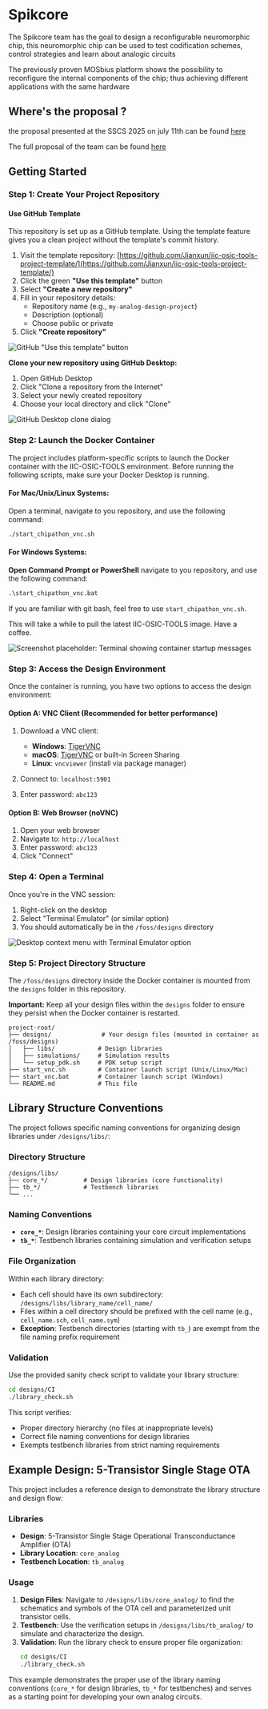 # Spikcore

The Spikcore team has the goal to design a reconfigurable neuromorphic chip, this neuromorphic chip can be used to test codification schemes, control strategies and learn about analogic circuits

The  previously proven MOSbius platform shows the possibility to reconfigure the internal components of the chip; thus achieving different applications with the same hardware


## Where's the proposal ?

the proposal presented at the SSCS 2025 on july 11th can be found [here](https://github.com/RoyceRichmond/Mosbious_2025_spiking4all/blob/main/proposal/%5BChipathon%202025%205th%20Weekly%201_2%20-%20TC%20OSE%2011%20July%202025%5D.pdf)

The full proposal of the team can be found [here](https://github.com/RoyceRichmond/Mosbious_2025_spiking4all/blob/main/proposal/Chipathon%202025.pdf)


## Getting Started

### Step 1: Create Your Project Repository

#### Use GitHub Template

This repository is set up as a GitHub template. Using the template feature gives you a clean project without the template's commit history.

1. Visit the template repository: [https://github.com/Jianxun/iic-osic-tools-project-template/](https://github.com/Jianxun/iic-osic-tools-project-template/)
2. Click the green **"Use this template"** button
3. Select **"Create a new repository"**
4. Fill in your repository details:
   - Repository name (e.g., `my-analog-design-project`)
   - Description (optional)
   - Choose public or private
5. Click **"Create repository"**

![GitHub "Use this template" button](docs/screenshots/using_github_template.png)

**Clone your new repository using GitHub Desktop:**
1. Open GitHub Desktop
2. Click "Clone a repository from the Internet"
3. Select your newly created repository
4. Choose your local directory and click "Clone"

![GitHub Desktop clone dialog](docs/screenshots/clone_your_repo.png)

### Step 2: Launch the Docker Container

The project includes platform-specific scripts to launch the Docker container with the IIC-OSIC-TOOLS environment. Before running the following scripts, make sure your Docker Desktop is running.

#### For Mac/Unix/Linux Systems:
Open a terminal, navigate to you repository, and use the following command:
```bash
./start_chipathon_vnc.sh
```

#### For Windows Systems:

**Open Command Prompt or PowerShell** navigate to you repository, and use the following command:


```cmd
.\start_chipathon_vnc.bat
```
If you are familiar with git bash, feel free to use `start_chipathon_vnc.sh`.

This will take a while to pull the latest IIC-OSIC-TOOLS image. Have a coffee.

![Screenshot placeholder: Terminal showing container startup messages](docs/screenshots/docker_pull.png)

### Step 3: Access the Design Environment

Once the container is running, you have two options to access the design environment:

#### Option A: VNC Client (Recommended for better performance)
1. Download a VNC client:
   - **Windows**: [TigerVNC](https://tigervnc.org) 
   - **macOS**: [TigerVNC](https://tigervnc.org)  or built-in Screen Sharing
   - **Linux**: `vncviewer` (install via package manager)

2. Connect to: `localhost:5901`
3. Enter password: `abc123`


#### Option B: Web Browser (noVNC)
1. Open your web browser
2. Navigate to: `http://localhost`
3. Enter password: `abc123`
4. Click "Connect"


### Step 4: Open a Terminal

Once you're in the VNC session:
1. Right-click on the desktop
2. Select "Terminal Emulator" (or similar option)
3. You should automatically be in the `/foss/designs` directory

![Desktop context menu with Terminal Emulator option](docs/screenshots/open_a_terminal.png)

### Step 5: Project Directory Structure

The `/foss/designs` directory inside the Docker container is mounted from the `designs` folder in this repository.

**Important:** Keep all your design files within the `designs` folder to ensure they persist when the Docker container is restarted.

```
project-root/
├── designs/              # Your design files (mounted in container as /foss/designs)
│   ├── libs/            # Design libraries
│   ├── simulations/     # Simulation results
│   └── setup_pdk.sh     # PDK setup script
├── start_vnc.sh         # Container launch script (Unix/Linux/Mac)
├── start_vnc.bat        # Container launch script (Windows)
└── README.md            # This file
```

## Library Structure Conventions

The project follows specific naming conventions for organizing design libraries under `/designs/libs/`:

### Directory Structure
```
/designs/libs/
├── core_*/          # Design libraries (core functionality)
├── tb_*/            # Testbench libraries
└── ...
```

### Naming Conventions
- **`core_*`**: Design libraries containing your core circuit implementations
- **`tb_*`**: Testbench libraries containing simulation and verification setups

### File Organization
Within each library directory:
- Each cell should have its own subdirectory: `/designs/libs/library_name/cell_name/`
- Files within a cell directory should be prefixed with the cell name (e.g., `cell_name.sch`, `cell_name.sym`)
- **Exception**: Testbench directories (starting with `tb_`) are exempt from the file naming prefix requirement

### Validation
Use the provided sanity check script to validate your library structure:
```bash
cd designs/CI
./library_check.sh
```

This script verifies:
- Proper directory hierarchy (no files at inappropriate levels)
- Correct file naming conventions for design libraries
- Exempts testbench libraries from strict naming requirements


## Example Design: 5-Transistor Single Stage OTA

This project includes a reference design to demonstrate the library structure and design flow:

### Libraries
- **Design**: 5-Transistor Single Stage Operational Transconductance Amplifier (OTA)
- **Library Location**: `core_analog`
- **Testbench Location**: `tb_analog`


### Usage
1. **Design Files**: Navigate to `/designs/libs/core_analog/` to find the schematics and symbols of the OTA cell and parameterized unit transistor cells.
2. **Testbench**: Use the verification setups in `/designs/libs/tb_analog/` to simulate and characterize the design.
3. **Validation**: Run the library check to ensure proper file organization:
   ```bash
   cd designs/CI
   ./library_check.sh
   ```

This example demonstrates the proper use of the library naming conventions (`core_*` for design libraries, `tb_*` for testbenches) and serves as a starting point for developing your own analog circuits.